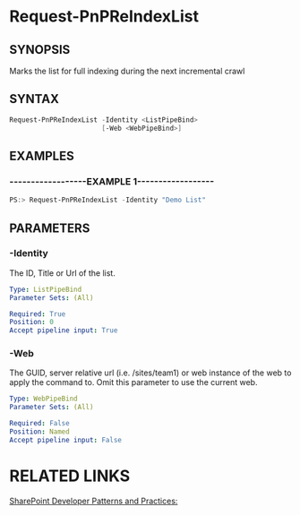 # Request-PnPReIndexList

## SYNOPSIS
Marks the list for full indexing during the next incremental crawl

## SYNTAX 

```powershell
Request-PnPReIndexList -Identity <ListPipeBind>
                       [-Web <WebPipeBind>]
```


## EXAMPLES

### ------------------EXAMPLE 1------------------
```powershell
PS:> Request-PnPReIndexList -Identity "Demo List"
```



## PARAMETERS

### -Identity
The ID, Title or Url of the list.

```yaml
Type: ListPipeBind
Parameter Sets: (All)

Required: True
Position: 0
Accept pipeline input: True
```

### -Web
The GUID, server relative url (i.e. /sites/team1) or web instance of the web to apply the command to. Omit this parameter to use the current web.

```yaml
Type: WebPipeBind
Parameter Sets: (All)

Required: False
Position: Named
Accept pipeline input: False
```

# RELATED LINKS

[SharePoint Developer Patterns and Practices:](http://aka.ms/sppnp)